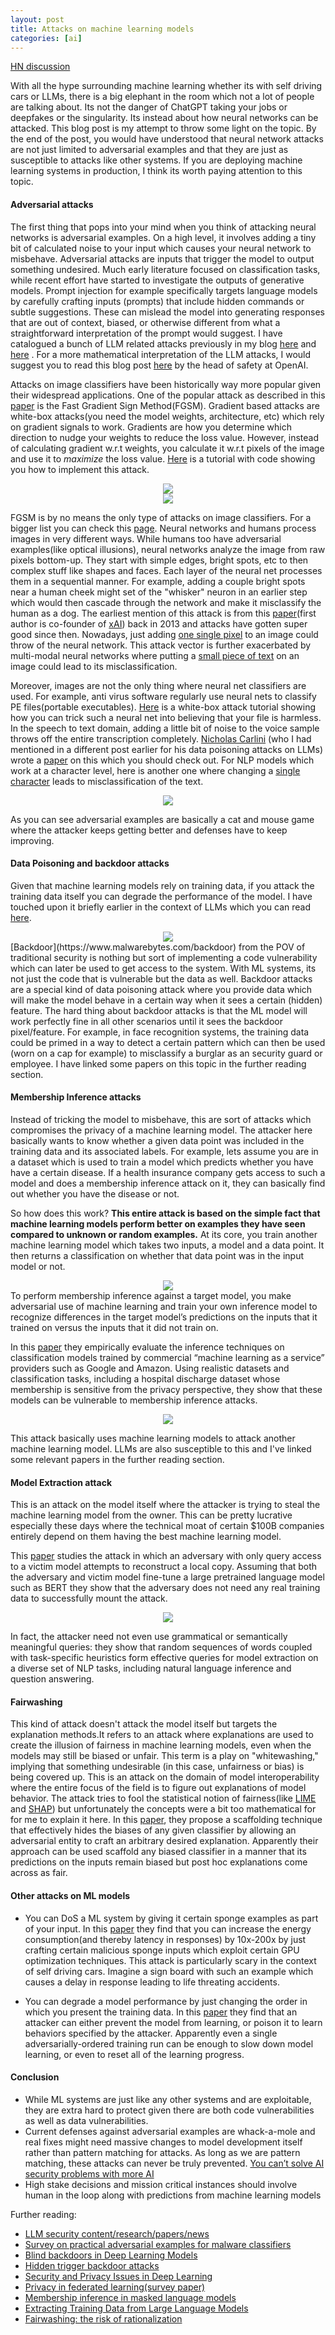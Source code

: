 ```yaml
---
layout: post
title: Attacks on machine learning models
categories: [ai]
---
```


[HN discussion](https://news.ycombinator.com/item?id=38904963)

With all the hype surrounding machine learning whether its with self driving cars or LLMs, there is a big elephant in the room which not a lot of people are talking about. Its not the danger of ChatGPT taking your jobs or deepfakes or the singularity. Its instead about how neural networks can be attacked. This blog post is my attempt to throw some light on the topic. By the end of the post, you would have understood that neural network attacks are not just limited to adversarial examples and that they are just as susceptible to attacks like other systems. If you are deploying machine learning systems in production, I think its worth paying attention to this topic. 

#### Adversarial attacks

The first thing that pops into your mind when you think of attacking neural networks is adversarial examples. On a high level, it involves adding a tiny bit of calculated noise to your input which causes your neural network to misbehave. Adversarial attacks are inputs that trigger the model to output something undesired. Much early literature focused on classification tasks, while recent effort have started to investigate the outputs of generative models. Prompt injection for example specifically targets language models by carefully crafting inputs (prompts) that include hidden commands or subtle suggestions. These can mislead the model into generating responses that are out of context, biased, or otherwise different from what a straightforward interpretation of the prompt would suggest. I have catalogued a bunch of LLM related attacks previously in my blog [here](https://rnikhil.com/2023/12/18/ai-llm-security-part1.html) and [here](https://rnikhil.com/2023/12/22/ai-llm-security-part2.html) . For a more mathematical interpretation of the LLM attacks, I would suggest you to read this blog post [here](https://lilianweng.github.io/posts/2023-10-25-adv-attack-llm) by the head of safety at OpenAI. 

Attacks on image classifiers have been historically way more popular given their widespread applications. One of the popular attack as described in this [paper](https://arxiv.org/pdf/1412.6572.pdf) is the Fast Gradient Sign Method(FGSM). Gradient based attacks are white-box attacks(you need the model weights, architecture, etc) which rely on gradient signals to work. Gradients are how you determine which direction to nudge your weights to reduce the loss value. However, instead of calculating gradient w.r.t weights, you calculate it w.r.t pixels of the image and use it to *maximize* the loss value. [Here](https://neptune.ai/blog/adversarial-attacks-on-neural-networks-exploring-the-fast-gradient-sign-method) is a tutorial with code showing you how to implement this attack. 

<div align = "center">
<img  src="/assets/files/pandagibbon.png">
</div>
<div align = "center">
<img  src="/assets/files/bananapatch.png">
</div>

FGSM is by no means the only type of attacks on image classifiers. For a bigger list you can check this [page](https://viso.ai/deep-learning/adversarial-machine-learning/). Neural networks and humans process images in very different ways. While humans too have adversarial examples(like optical illusions), neural networks analyze the image from raw pixels bottom-up. They start with simple edges, bright spots, etc  to then complex stuff like shapes and faces. Each layer of the neural net processes them in a sequential manner. For example, adding a couple bright spots near a human cheek might set of the "whisker" neuron in an earlier step which would then cascade through the network and make it misclassify the human as a dog. The earliest mention of this attack is from this [paper](https://arxiv.org/pdf/1312.6199.pdf)(first author is co-founder of [xAI](https://x.ai/)) back in 2013 and attacks have gotten super good since then. Nowadays, just adding [one single pixel](https://arxiv.org/pdf/1710.08864.pdf) to an image could throw of the neural network. This attack vector is further exacerbated by multi-modal neural networks where putting a [small piece of text](https://arxiv.org/pdf/2103.10480.pdf) on an image could lead to its misclassification. 

Moreover, images are not the only thing where neural net classifiers are used.  For example, anti virus software regularly use neural nets to classify PE files(portable executables). [Here](https://securelist.com/how-to-confuse-antimalware-neural-networks-adversarial-attacks-and-protection/102949/) is a white-box attack tutorial showing how you can trick such a neural net into believing that your file is harmless. In the speech to text domain, adding a little bit of noise to the voice sample throws off the entire transcription completely. [Nicholas Carlini](https://nicholas.carlini.com/) (who I had mentioned in a different post earlier for his data poisoning attacks on LLMs) wrote a [paper](https://arxiv.org/pdf/1801.01944.pdf) on this which you should check out. For NLP models which work at a character level, here is another one where changing a [single character](https://aclanthology.org/P18-2006.pdf) leads to misclassification of the text. 
<div align = "center">
<img  src="/assets/files/voicefool.png">
</div>

As you can see adversarial examples are basically a cat and mouse game where the attacker keeps getting better and defenses have to keep improving. 


#### Data Poisoning and backdoor attacks

Given that machine learning models rely on training data, if you attack the training data itself you can degrade the performance of the model. I have touched upon it briefly earlier in the context of LLMs which you can read [here](https://rnikhil.com/2023/12/22/ai-llm-security-part2.html). 

<div align = "center">
<img  src="/assets/files/backdoor.png">
</div>
[Backdoor](https://www.malwarebytes.com/backdoor) from the POV of traditional security is nothing but sort of implementing a code vulnerability which can later be used to get access to the system. With ML systems, its not just the code that is vulnerable but the data as well. Backdoor attacks are a special kind of data poisoning attack where you provide data which will make the model behave in a certain way when it sees a certain (hidden) feature. The hard thing about backdoor attacks is that the ML model will work perfectly fine in all other scenarios until it sees the backdoor pixel/feature. For example, in face recognition systems, the training data could be primed in a way to detect a certain pattern which can then be used (worn on a cap for example) to misclassify a burglar as an security guard or employee.  I have linked some papers on this topic in the further reading section. 

#### Membership Inference attacks

Instead of tricking the model to misbehave, this are sort of attacks which compromises the privacy of a machine learning model. The attacker here basically wants to know whether a given data point was included in the training data and its associated labels. For example, lets assume you are in a dataset which is used to train a model which predicts whether you have have a certain disease. If a health insurance company gets access to such a model and does a membership inference attack on it, they can basically find out whether you have the disease or not. 

So how does this work? **This entire attack is based on the simple fact that machine learning models perform better on examples they have seen compared to unknown or random examples.** At its core, you train another machine learning model which takes two inputs, a model and a data point. It then returns a classification on whether that data point was in the input model or not. 
<div align = "center">
<img  src="/assets/files/shadowmodel.png">
</div>
To perform membership inference against a target model, you make adversarial use of machine learning and train your own inference model to recognize differences in the target model’s predictions on the inputs that it trained on versus the inputs that it did not train on. 

In this [paper](https://www.researchgate.net/publication/317002535_Membership_Inference_Attacks_Against_Machine_Learning_Models) they empirically evaluate the inference techniques on classification models trained by commercial “machine learning as a service” providers such as Google and Amazon. Using realistic datasets and classification tasks, including a hospital discharge dataset whose membership is sensitive from the privacy perspective, they show that these models can be vulnerable to membership inference attacks.

<div align = "center">
<img  src="/assets/files/attackmodel.png">
</div>

This attack basically uses machine learning models to attack another machine learning model. LLMs are also susceptible to this and I've linked some relevant papers in the further reading section. 

#### Model Extraction attack

This is an attack on the model itself where the attacker is trying to steal the machine learning model from the owner. This can be pretty lucrative especially these days where the technical moat of certain $100B companies entirely depend on them having the best machine learning model. 

This [paper](https://arxiv.org/pdf/1910.12366.pdf) studies the attack in which an adversary with only query access to a victim model attempts to reconstruct a local copy. Assuming that both the adversary and victim model fine-tune a large pretrained language model such as BERT they show that the adversary does not need any real training data to successfully mount the attack. 


<div align = "center">
<img  src="/assets/files/modelextract.png">
</div>

In fact, the attacker need not even use grammatical or semantically meaningful queries: they show that random sequences of words coupled with task-specific heuristics form effective queries for model extraction on a diverse set of NLP tasks, including natural language inference and question answering. 


#### Fairwashing

This kind of attack doesn't attack the model itself but targets the explanation methods.It refers to an attack where explanations are used to create the illusion of fairness in machine learning models, even when the models may still be biased or unfair. This term is a play on "whitewashing," implying that something undesirable (in this case, unfairness or bias) is being covered up. This is an attack on the domain of model interoperability where the entire focus of the field is to figure out explanations of model behavior. The attack tries to fool the statistical notion of fairness(like [LIME](https://arxiv.org/pdf/1602.04938.pdf) and [SHAP](https://papers.nips.cc/paper_files/paper/2017/file/8a20a8621978632d76c43dfd28b67767-Paper.pdf)) but unfortunately the concepts were a bit too mathematical for for me to explain it here. In this [paper](https://arxiv.org/pdf/1911.02508.pdf), they propose a scaffolding technique that effectively hides the biases of any given classifier by allowing an adversarial entity to craft an arbitrary desired explanation. Apparently their approach can be used scaffold any biased classifier in a manner that its predictions on the inputs remain biased but post hoc explanations come across as fair. 

#### Other attacks on ML models

- You can DoS a ML system by giving it certain sponge examples as part of your input. In this [paper](https://arxiv.org/abs/2006.03463) they find that you can increase the energy consumption(and thereby latency in responses) by 10x-200x by just crafting certain malicious sponge inputs which exploit certain GPU optimization techniques. This attack is particularly scary in the context of self driving cars. Imagine a sign board with such an example which causes a delay in response leading to life threating accidents. 

- You can degrade a model performance by just changing the order in which you present the training data. In this [paper](https://arxiv.org/abs/2104.09667) they find that an attacker can either prevent the model from learning, or poison it to learn behaviors specified by the attacker. Apparently even a single adversarially-ordered training run can be enough to slow down model learning, or even to reset all of the learning progress.

#### Conclusion

- While ML systems are just like any other systems and are exploitable, they are extra hard to protect given there are both code vulnerabilities as well as data vulnerabilities. 
- Current defenses against adversarial examples are whack-a-mole and real fixes might need massive changes to model development itself rather than pattern matching for attacks. As long as we are pattern matching, these attacks can never be truly prevented. [You can’t solve AI security problems with more AI](https://simonwillison.net/2022/Sep/17/prompt-injection-more-ai/)
- High stake decisions and mission critical instances should involve human in the loop along with predictions from machine learning models



Further reading: 

- [LLM security content/research/papers/news](https://llmsecurity.net/)
- [Survey on practical adversarial examples for malware classifiers](https://arxiv.org/pdf/2011.05973.pdf)
- [Blind backdoors in Deep Learning Models](https://arxiv.org/pdf/2005.03823.pdf)
- [Hidden trigger backdoor attacks](https://arxiv.org/pdf/1910.00033.pdf)
- [Security and Privacy Issues in Deep Learning](https://arxiv.org/pdf/1807.11655.pdf)
- [Privacy in federated learning(survey paper)](https://arxiv.org/pdf/2011.05411.pdf)
- [Membership inference in masked language models](https://arxiv.org/pdf/2203.03929.pdf)
- [Extracting Training Data from Large Language Models](https://arxiv.org/pdf/2012.07805.pdf)
- [Fairwashing: the risk of rationalization](https://arxiv.org/pdf/1901.09749.pdf)